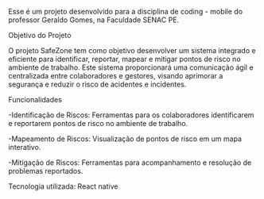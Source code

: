 Esse é um projeto desenvolvido para a disciplina de coding - mobile do professor Geraldo Gomes, na Faculdade SENAC PE.

Objetivo do Projeto

O projeto SafeZone tem como objetivo desenvolver um sistema integrado e eficiente para identificar, reportar, mapear e mitigar pontos de risco no ambiente de trabalho. Este sistema proporcionará uma comunicação ágil e centralizada entre colaboradores e gestores, visando aprimorar a segurança e reduzir o risco de acidentes e incidentes.

Funcionalidades

-Identificação de Riscos: Ferramentas para os colaboradores identificarem e reportarem pontos de risco no ambiente de trabalho.

-Mapeamento de Riscos: Visualização de pontos de risco em um mapa interativo.

-Mitigação de Riscos: Ferramentas para acompanhamento e resolução de problemas reportados.

Tecnologia utilizada: React native
